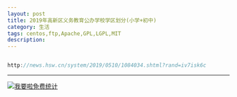 ```yaml
---
layout: post
title: 2019年高新区义务教育公办学校学区划分(小学+初中)
category: 生活
tags: centos,ftp,Apache,GPL,LGPL,MIT
description: 
---
```


```javascript

http://news.hsw.cn/system/2019/0510/1084034.shtml?rand=iv7isk6c

```



---


<script language="javascript" type="text/javascript" src="//js.users.51.la/19176892.js"></script>
<noscript><a href="//www.51.la/?19176892" target="_blank"><img alt="&#x6211;&#x8981;&#x5566;&#x514D;&#x8D39;&#x7EDF;&#x8BA1;" src="//img.users.51.la/19176892.asp" style="border:none" /></a></noscript>

